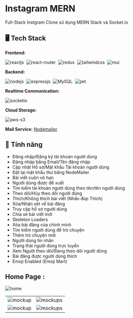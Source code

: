 # Instagram MERN
Full-Stack Instgram Clone sử dụng MERN Stack và Socket.io

## 🖥️ Tech Stack
**Frontend:**

![reactjs](https://img.shields.io/badge/React-20232A?style=for-the-badge&logo=react&logoColor=61DAFB)&nbsp;
![react-router](https://img.shields.io/badge/React_Router-CA4245?style=for-the-badge&logo=react-router&logoColor=white)&nbsp;
![redux](https://img.shields.io/badge/Redux-593D88?style=for-the-badge&logo=redux&logoColor=white)&nbsp;
![tailwindcss](https://img.shields.io/badge/Tailwind_CSS-38B2AC?style=for-the-badge&logo=tailwind-css&logoColor=white)&nbsp;
![mui](https://img.shields.io/badge/Material--UI-0081CB?style=for-the-badge&logo=material-ui&logoColor=white)&nbsp;

**Backend:**

![nodejs](https://img.shields.io/badge/Node.js-43853D?style=for-the-badge&logo=node.js&logoColor=white)&nbsp;
![expressjs](https://img.shields.io/badge/Express.js-000000?style=for-the-badge&logo=express&logoColor=white)&nbsp;
![MySQL](https://img.shields.io/badge/mysql-%2300f.svg?style=for-the-badge&logo=mysql&logoColor=white)&nbsp;
![jwt](	https://img.shields.io/badge/JWT-000000?style=for-the-badge&logo=JSON%20web%20tokens&logoColor=white)&nbsp;

**Realtime Communication:**

![socketio](https://img.shields.io/badge/Socket.io-010101?&style=for-the-badge&logo=Socket.io&logoColor=white)

**Cloud Storage:**

![aws-s3](https://img.shields.io/badge/Amazon_AWS-FF9900?style=for-the-badge&logo=amazonaws&logoColor=white)


**Mail Service:** [Nodemailer](https://nodemailer.com/)

## 🚀 Tính năng
- Đăng nhập/Đăng ký tài khoản người dùng
- Đăng nhập bằng Email/Tên đăng nhập
- Cập nhật Hồ sơ/Mật khẩu Tài khoản người dùng
- Đặt lại mật khẩu thư bằng NodeMailer
- Bài viết cuộn vô hạn
- Người dùng được đề xuất
- Tìm kiếm tài khoản người dùng theo tên/tên người dùng
- Theo dõi/Hủy theo dõi người dùng
- Thích/Không thích bài viết (Nhấn đúp Thích)
- Xóa/Nhận xét về bài đăng
- Truy cập hồ sơ người dùng
- Chia sẻ bài viết mới
- Skeleton Loaders
- Xóa bài đăng của chính mình
- Tìm kiếm người dùng để trò chuyện
- Thêm trò chuyện mới
- Người dùng tin nhắn
- Trạng thái người dùng trực tuyến
- Xem Người theo dõi/Đang theo dõi người dùng
- Bài đăng được người dùng thích
- Emoji Enabled (Emoji Mart)

## Home Page :
![home](https://user-images.githubusercontent.com/87225248/216340205-1b60ea12-2735-4bc8-ab85-0d5af418b882.png)

<table>
  <tr>
    <td><img src="https://user-images.githubusercontent.com/87225248/216340689-2c553bd3-72b5-407f-850b-cbda893aa1c2.png" alt="mockup" /></td>
    <td><img src="https://user-images.githubusercontent.com/87225248/216340818-8bda2762-a52c-4e87-afc6-d9678a090a6e.png" alt="mockups" /></td>
  </tr>
  <tr>
    <td><img src="https://user-images.githubusercontent.com/87225248/216341044-4a787979-6838-451f-a902-1099b2e93a55.png" alt="mockup" /></td>
    <td><img src="https://user-images.githubusercontent.com/87225248/216341713-49d57a68-e9c6-4147-92f7-ee73ac19a776.png" alt="mockups" /></td>
  </tr>
</table>
